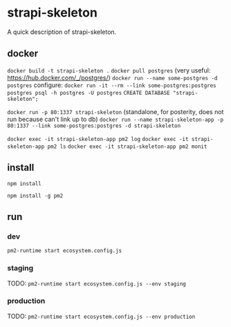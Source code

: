 # strapi-skeleton

A quick description of strapi-skeleton.

## docker
`docker build -t strapi-skeleton .`
`docker pull postgres`
(very useful: https://hub.docker.com/_/postgres/)
`docker run --name some-postgres -d postgres`
configure:
`docker run -it --rm --link some-postgres:postgres postgres psql -h postgres -U postgres`
`CREATE DATABASE "strapi-skeleton";`


`docker run -p 80:1337 strapi-skeleton` (standalone, for posterity, does not run because can't link up to db)
`docker run --name strapi-skeleton-app -p 80:1337 --link some-postgres:postgres -d strapi-skeleton`

`docker exec -it strapi-skeleton-app pm2 log`
`docker exec -it strapi-skeleton-app pm2 ls`
`docker exec -it strapi-skeleton-app pm2 monit`

## install
`npm install`

`npm install -g pm2`

## run
### dev
`pm2-runtime start ecosystem.config.js`


### staging
TODO:
`pm2-runtime start ecosystem.config.js --env staging`


### production
TODO:
`pm2-runtime start ecosystem.config.js --env production`